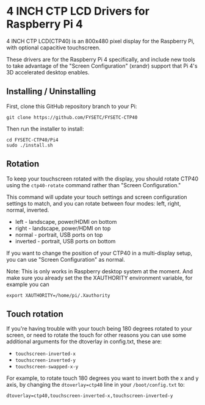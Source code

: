 # 4 INCH CTP LCD Drivers for Raspberry Pi 4

4 INCH CTP LCD(CTP40) is an 800x480 pixel display for the Raspberry Pi, with optional capacitive touchscreen.

These drivers are for the Raspberry Pi 4 specifically, and include new tools to take advantage of the "Screen Configuration" (xrandr) support that Pi 4's 3D accelerated desktop enables.

## Installing / Uninstalling

First, clone this GitHub repository branch to your Pi:

```
git clone https://github.com/FYSETC/FYSETC-CTP40
```

Then run the installer to install:

```
cd FYSETC-CTP40/Pi4
sudo ./install.sh
```

## Rotation

To keep your touchscreen rotated with the display, you should rotate CTP40 using the `ctp40-rotate` command rather than "Screen Configuration."

This command will update your touch settings and screen configuration settings to match, and you can rotate between four modes: left, right, normal, inverted.

* left - landscape, power/HDMI on bottom
* right - landscape, power/HDMI on top
* normal - portrait, USB ports on top
* inverted - portrait, USB ports on bottom

If you want to change the position of your CTP40 in a multi-display setup, you can use "Screen Configuration" as normal.

Note: This is only works in Raspberry desktop system at the moment. And make sure you already set the the XAUTHORITY environment variable, for example you can 

```
export XAUTHORITY=/home/pi/.Xauthority
```

## Touch rotation

If you're having trouble with your touch being 180 degrees rotated to your screen, or need to rotate the touch for other reasons you can use some additional arguments for the dtoverlay in config.txt, these are:

* `touchscreen-inverted-x`
* `touchscreen-inverted-y`
* `touchscreen-swapped-x-y`

For example, to rotate touch 180 degrees you want to invert both the x and y axis, by changing the `dtoverlay=ctp40` line in your `/boot/config.txt` to:

```
dtoverlay=ctp40,touchscreen-inverted-x,touchscreen-inverted-y
```
